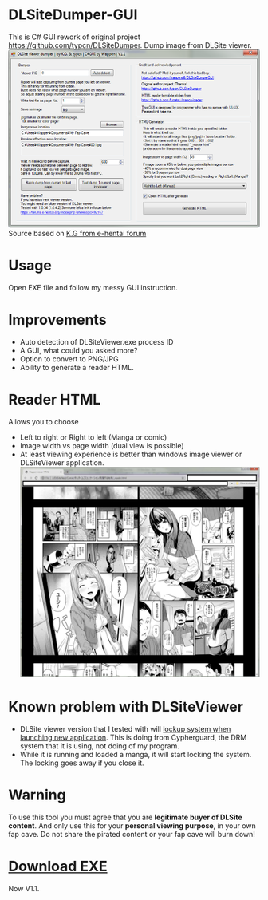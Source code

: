 # DLSiteDumper-GUI
This is C# GUI rework of original project https://github.com/typcn/DLSiteDumper.
Dump image from DLSite viewer.
![Alt text](./readme_img1.png)
Source based on [K.G from e-hentai forum](https://forums.e-hentai.org/index.php?showtopic=92167&view=findpost&p=2799905)

# Usage

Open EXE file and follow my messy GUI instruction.

# Improvements

* Auto detection of DLSiteViewer.exe process ID
* A GUI, what could you asked more?
* Option to convert to PNG/JPG
* Ability to generate a reader HTML.
 
# Reader HTML

Allows you to choose
* Left to right or Right to left (Manga or comic)
* Image width vs page width (dual view is possible)
* At least viewing experience is better than windows image viewer or DLSiteViewer application.
![HTML](./readme_img2.jpg)

# Known problem with DLSiteViewer

* DLSite viewer version that I tested with will [lockup system when launching new application](https://superuser.com/a/1636040/1099925). This is doing from Cypherguard, the DRM system that it is using, not doing of my program.
* While it is running and loaded a manga, it will start locking the system. The locking goes away if you close it.

# Warning

To use this tool you must agree that you are **legitimate buyer of DLSite content**. And only use this for your **personal viewing purpose**, in your own fap cave. Do not share the pirated content or your fap cave will burn down!

# [Download EXE](https://github.com/wappenull/DLSiteDumperGUI/releases/download/v1.1/DLSiteDumperCS.exe)
Now V1.1.
